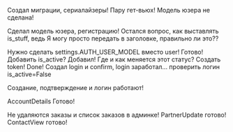 Создал миграции, сериалайзеры! Пару гет-вьюх! Модель юзера не сделана!

Сделал модель юзера, регистрацию! Остался вопрос, как выставлять is_stuff, ведь Я могу просто передать в заголовке, 
правильно ли это??

Нужно сделать settings.AUTH_USER_MODEL вместо user! Готово!
Добавить is_active? Добавил! Где и как меняется этот статус?
Создать token! Done!
Создал login и confirm, login заработал... проверить логин is_active=False

Создание, подтверждение и логин работают!

AccountDetails Готово!

Не удаляются заказы и список заказов в админке!
PartnerUpdate готово!
ContactView готово!
